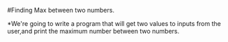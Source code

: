 #Finding Max between two numbers.

*We're going to write a program that will get two values to inputs from the user,and print the maximum number between two numbers.
